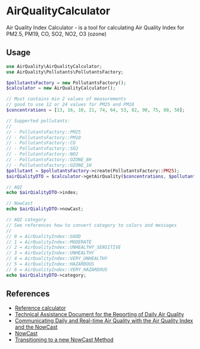 # AirQualityCalculator
Air Quality Index Calculator - is a tool for calculating Air Quality Index for PM2.5, PM19, CO, SO2, NO2, O3 (ozone)

## Usage
```php
use AirQuality\AirQualityCalculator;
use AirQuality\Pollutants\PollutantsFactory;

$pollutantsFactory = new PollutantsFactory();
$calculator = new AirQualityCalculator();

// Must contains min 2 values of measurements
// good to use 12 or 24 values for PM25 and PM10
$concentrations = [13, 16, 10, 21, 74, 64, 53, 82, 90, 75, 80, 50];

// Supperted pollutants:
//
// - PollutantsFactory::PM25
// - PollutantsFactory::PM10
// - PollutantsFactory::CO
// - PollutantsFactory::SO2
// - PollutantsFactory::NO2
// - PollutantsFactory::OZONE_8H
// - PollutantsFactory::OZONE_1H
$pollutant = $pollutantsFactory->create(PollutantsFactory::PM25);
$airQialityDTO = $calculator->getAirQuality($concentrations, $pollutant);

// AQI
echo $airQialityDTO->index;

// NowCast
echo $airQialityDTO->nowCast;

// AQI category
// See references how to convert category to colors and messages
//
// 0 = AirQualityIndex::GOOD
// 1 = AirQualityIndex::MODERATE
// 2 = AirQualityIndex::UNHEALTHY_SENSITIVE
// 3 = AirQualityIndex::UNHEALTHY
// 4 = AirQualityIndex::VERY_UNHEALTHY
// 5 = AirQualityIndex::HAZARDOUS
// 6 = AirQualityIndex::VERY_HAZARDOUS
echo $airQialityDTO->category;
```

## References
* [Reference calculator](https://www3.epa.gov/airnow/aqicalctest/nowcast.htm)
* [Technical Assistance Document for the Reporting of Daily Air Quality](https://www.airnow.gov/sites/default/files/2020-05/aqi-technical-assistance-document-sept2018.pdf)
* [Communicating Daily and Real-time Air Quality with the Air Quality Index and the NowCast](http://airnowtech.org/Resources/NACAANowCastPresentation.pdf)
* [NowCast](https://cran.r-project.org/web/packages/PWFSLSmoke/vignettes/NowCast.html)
* [Transitioning to a new NowCast Method](https://www3.epa.gov/airnow/ani/pm25_aqi_reporting_nowcast_overview.pdf)
